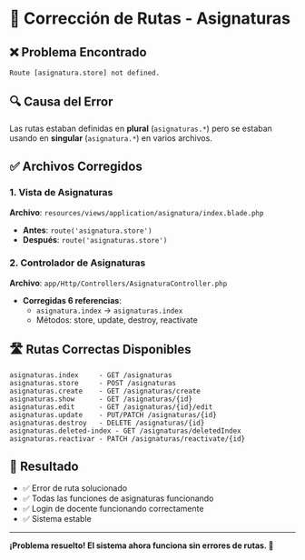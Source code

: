 # 🔧 Corrección de Rutas - Asignaturas

## ❌ Problema Encontrado
```
Route [asignatura.store] not defined.
```

## 🔍 Causa del Error
Las rutas estaban definidas en **plural** (`asignaturas.*`) pero se estaban usando en **singular** (`asignatura.*`) en varios archivos.

## ✅ Archivos Corregidos

### 1. Vista de Asignaturas
**Archivo**: `resources/views/application/asignatura/index.blade.php`
- **Antes**: `route('asignatura.store')`
- **Después**: `route('asignaturas.store')`

### 2. Controlador de Asignaturas
**Archivo**: `app/Http/Controllers/AsignaturaController.php`
- **Corregidas 6 referencias**:
  - `asignatura.index` → `asignaturas.index`
  - Métodos: store, update, destroy, reactivate

## 🛣️ Rutas Correctas Disponibles
```
asignaturas.index     - GET /asignaturas
asignaturas.store     - POST /asignaturas
asignaturas.create    - GET /asignaturas/create
asignaturas.show      - GET /asignaturas/{id}
asignaturas.edit      - GET /asignaturas/{id}/edit
asignaturas.update    - PUT/PATCH /asignaturas/{id}
asignaturas.destroy   - DELETE /asignaturas/{id}
asignaturas.deleted-index - GET /asignaturas/deletedIndex
asignaturas.reactivar - PATCH /asignaturas/reactivate/{id}
```

## 🎯 Resultado
- ✅ Error de ruta solucionado
- ✅ Todas las funciones de asignaturas funcionando
- ✅ Login de docente funcionando correctamente
- ✅ Sistema estable

---

**¡Problema resuelto! El sistema ahora funciona sin errores de rutas. 🎉**